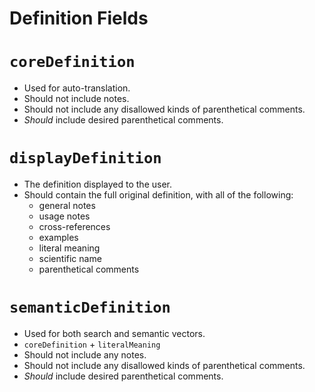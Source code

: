 # Definition Fields

# `coreDefinition`

* Used for auto-translation.
* Should not include notes.
* Should not include any disallowed kinds of parenthetical comments.
* _Should_ include desired parenthetical comments.

# `displayDefinition`

* The definition displayed to the user.
* Should contain the full original definition, with all of the following:
  - general notes
  - usage notes
  - cross-references
  - examples
  - literal meaning
  - scientific name
  - parenthetical comments

# `semanticDefinition`

* Used for both search and semantic vectors.
* `coreDefinition` + `literalMeaning`
* Should not include any notes.
* Should not include any disallowed kinds of parenthetical comments.
* _Should_ include desired parenthetical comments.
